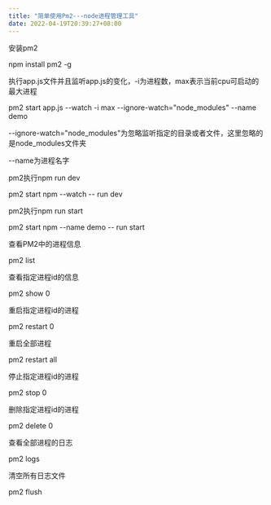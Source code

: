 ```yaml
---
title: "简单使用Pm2---node进程管理工具"
date: 2022-04-19T20:39:27+08:00
---
```












安装pm2

npm install pm2 -g



执行app.js文件并且监听app.js的变化，-i为进程数，max表示当前cpu可启动的最大进程

pm2 start app.js --watch -i max --ignore-watch="node_modules" --name demo



--ignore-watch="node_modules"为忽略监听指定的目录或者文件，这里忽略的是node_modules文件夹

--name为进程名字



pm2执行npm run dev

pm2 start npm --watch  -- run dev



pm2执行npm run start

pm2 start npm --name demo -- run start



查看PM2中的进程信息

pm2 list



查看指定进程id的信息

pm2 show 0



重启指定进程id的进程

pm2 restart 0



重启全部进程

pm2 restart all



停止指定进程id的进程

pm2 stop 0



删除指定进程id的进程

pm2 delete 0



查看全部进程的日志

pm2 logs



清空所有日志文件

pm2 flush

